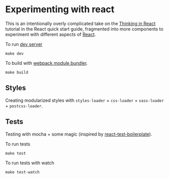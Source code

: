 # Experimenting with react

This is an intentionally overly complicated take on the [Thinking in React](https://facebook.github.io/react/docs/thinking-in-react.html) tutorial in the React quick start guide, fragmented into more components to experiment with different aspects of [React](https://facebook.github.io/react).

To run [dev server](https://webpack.github.io/docs/webpack-dev-server.html)
```shell
make dev
```

To build with [webpack module bundler](https://webpack.github.io).
```shell
make build
```

## Styles
Creating modularized styles with `styles-loader` + `css-loader` + `sass-loader` + `postcss-loader`.

## Tests
Testing with mocha + some magic (inspired by [react-test-boilerplate](https://github.com/algolia/react-test-boilerplate)).

To run tests
```shell
make test
```
To run tests with watch
```shell
make test-watch
```